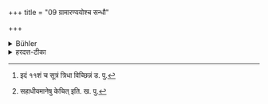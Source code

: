 +++
title = "09 ग्रामारण्ययोश्च सन्धौ"

+++

<details><summary>Bühler</summary>

9. (Nor shall he study) on the boundary between a village and forest,
</details>

<details><summary>हरदत्त-टीका</summary>

## सूत्रम्
[^१]ग्रामारण्ययोश्च सन्धौ महापथे च विप्रोष्य च समध्ययनं तदहः ॥९॥  
### प्रस्तावः
उत्तरे द्वे सूत्रे निगदसिद्धे—  
## टिप्पनी
यदा[^२] सहाऽधीयानाः कारणवशाद्विप्रवसेयुः । केचिच्चाचार्येण वा सङ्गतास्तदा समध्ययनं सहाऽधीयमानं प्रदेश तदहर्नाधीयीत । विप्रोषितानां यदहः पुनर्मेलनं तदहर्नाधीयीतेत्यन्ये ॥ ९ ॥  

[^१]: इदं ११शं च सूत्रं त्रिधा विच्छिन्नं ड. पु. 

[^२]: सहाधीयमानेषु केचित् इति. ख. पु.
</details>
